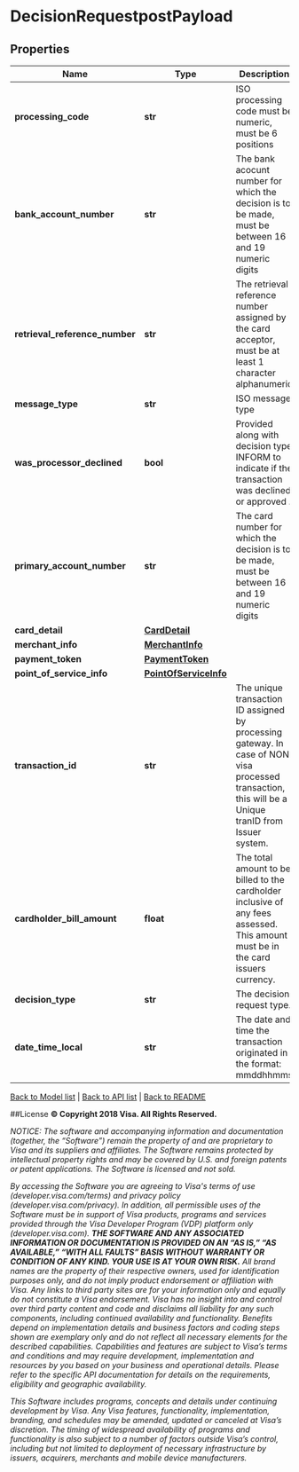 # DecisionRequestpostPayload

## Properties
Name | Type | Description | Notes
------------ | ------------- | ------------- | -------------
**processing_code** | **str** | ISO processing code must be numeric, must be 6 positions | 
**bank_account_number** | **str** | The bank acocunt number for which the decision is to be made, must be between 16 and 19 numeric digits | [optional] 
**retrieval_reference_number** | **str** | The retrieval reference number assigned by the card acceptor, must be at least 1 character alphanumeric | 
**message_type** | **str** | ISO message type | 
**was_processor_declined** | **bool** | Provided along with decision type INFORM to indicate if the transaction was declined or approved . | [optional] 
**primary_account_number** | **str** | The card number for which the decision is to be made, must be between 16 and 19 numeric digits | 
**card_detail** | [**CardDetail**](CardDetail.md) |  | [optional] 
**merchant_info** | [**MerchantInfo**](MerchantInfo.md) |  | 
**payment_token** | [**PaymentToken**](PaymentToken.md) |  | [optional] 
**point_of_service_info** | [**PointOfServiceInfo**](PointOfServiceInfo.md) |  | 
**transaction_id** | **str** | The unique transaction ID assigned by processing gateway. In case of NON visa processed transaction, this will be a Unique tranID from Issuer system. | [optional] 
**cardholder_bill_amount** | **float** | The total amount to be billed to the cardholder inclusive of any fees assessed.  This amount must be in the card issuers currency. | 
**decision_type** | **str** | The decision request type. | 
**date_time_local** | **str** | The date and time the transaction originated in the format: mmddhhmms | 

[Back to Model list](../README.md#documentation-for-models)   |   [Back to API list](../README.md#documentation-for-api-endpoints)   |   [Back to README](../README.md)



##License
**© Copyright 2018 Visa. All Rights Reserved.**

*NOTICE: The software and accompanying information and documentation (together, the “Software”) remain the property of
and are proprietary to Visa and its suppliers and affiliates. The Software remains protected by intellectual property
rights and may be covered by U.S. and foreign patents or patent applications. The Software is licensed and not sold.*

*By accessing the Software you are agreeing to Visa's terms of use (developer.visa.com/terms) and privacy policy (developer.visa.com/privacy).
In addition, all permissible uses of the Software must be in support of Visa products, programs and services provided
through the Visa Developer Program (VDP) platform only (developer.visa.com). **THE SOFTWARE AND ANY ASSOCIATED
INFORMATION OR DOCUMENTATION IS PROVIDED ON AN “AS IS,” “AS AVAILABLE,” “WITH ALL FAULTS” BASIS WITHOUT WARRANTY OR
CONDITION OF ANY KIND. YOUR USE IS AT YOUR OWN RISK.** All brand names are the property of their respective owners, used for identification purposes only, and do not imply
product endorsement or affiliation with Visa. Any links to third party sites are for your information only and equally
do not constitute a Visa endorsement. Visa has no insight into and control over third party content and code and disclaims
all liability for any such components, including continued availability and functionality. Benefits depend on implementation
details and business factors and coding steps shown are exemplary only and do not reflect all necessary elements for the
described capabilities. Capabilities and features are subject to Visa’s terms and conditions and may require development,
implementation and resources by you based on your business and operational details. Please refer to the specific
API documentation for details on the requirements, eligibility and geographic availability.*

*This Software includes programs, concepts and details under continuing development by Visa. Any Visa features,
functionality, implementation, branding, and schedules may be amended, updated or canceled at Visa’s discretion.
The timing of widespread availability of programs and functionality is also subject to a number of factors outside Visa’s control,
including but not limited to deployment of necessary infrastructure by issuers, acquirers, merchants and mobile device manufacturers.*